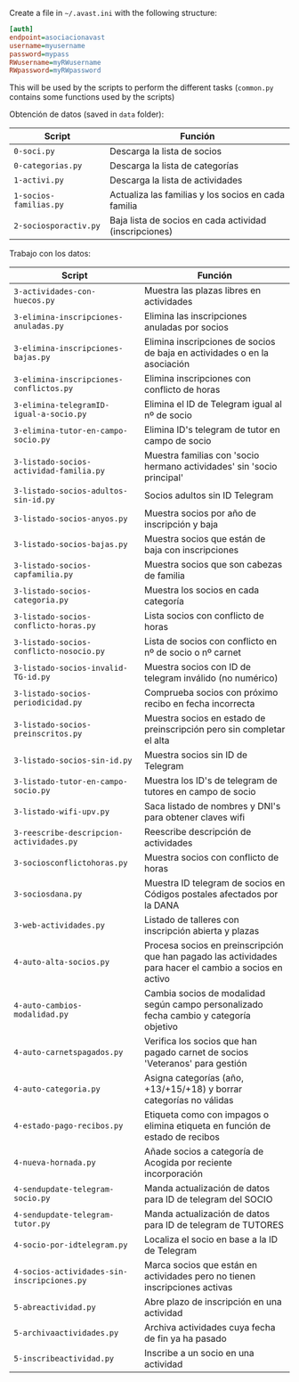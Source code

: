 Create a file in `~/.avast.ini` with the following structure:

```ini
[auth]
endpoint=asociacionavast
username=myusername
password=mypass
RWusername=myRWusername
RWpassword=myRWpassword
```

This will be used by the scripts to perform the different tasks (`common.py` contains some functions used by the scripts)

Obtención de datos (saved in `data` folder):

| Script                 | Función                                                |
| ---------------------- | ------------------------------------------------------ |
| `0-soci.py`            | Descarga la lista de socios                            |
| `0-categorias.py`      | Descarga la lista de categorías                        |
| `1-activi.py`          | Descarga la lista de actividades                       |
| `1-socios-familias.py` | Actualiza las familias y los socios en cada familia    |
| `2-sociosporactiv.py`  | Baja lista de socios en cada actividad (inscripciones) |

Trabajo con los datos:

| Script                                      | Función                                                                                                 |
| ------------------------------------------- | ------------------------------------------------------------------------------------------------------- |
| `3-actividades-con-huecos.py`               | Muestra las plazas libres en actividades                                                                |
| `3-elimina-inscripciones-anuladas.py`       | Elimina las inscripciones anuladas por socios                                                           |
| `3-elimina-inscripciones-bajas.py`          | Elimina inscripciones de socios de baja en actividades o en la asociación                               |
| `3-elimina-inscripciones-conflictos.py`     | Elimina inscripciones con conflicto de horas                                                            |
| `3-elimina-telegramID-igual-a-socio.py`     | Elimina el ID de Telegram igual al nº de socio                                                          |
| `3-elimina-tutor-en-campo-socio.py`         | Elimina ID's telegram de tutor en campo de socio                                                        |
| `3-listado-socios-actividad-familia.py`     | Muestra familias con 'socio hermano actividades' sin 'socio principal'                                  |
| `3-listado-socios-adultos-sin-id.py`        | Socios adultos sin ID Telegram                                                                          |
| `3-listado-socios-anyos.py`                 | Muestra socios por año de inscripción y baja                                                            |
| `3-listado-socios-bajas.py`                 | Muestra socios que están de baja con inscripciones                                                      |
| `3-listado-socios-capfamilia.py`            | Muestra socios que son cabezas de familia                                                               |
| `3-listado-socios-categoria.py`             | Muestra los socios en cada categoría                                                                    |
| `3-listado-socios-conflicto-horas.py`       | Lista socios con conflicto de horas                                                                     |
| `3-listado-socios-conflicto-nosocio.py`     | Lista de socios con conflicto en nº de socio o nº carnet                                                |
| `3-listado-socios-invalid-TG-id.py`         | Muestra socios con ID de telegram inválido (no numérico)                                                |
| `3-listado-socios-periodicidad.py`          | Comprueba socios con próximo recibo en fecha incorrecta                                                 |
| `3-listado-socios-preinscritos.py`          | Muestra socios en estado de preinscripción pero sin completar el alta                                   |
| `3-listado-socios-sin-id.py`                | Muestra socios sin ID de Telegram                                                                       |
| `3-listado-tutor-en-campo-socio.py`         | Muestra los ID's de telegram de tutores en campo de socio                                               |
| `3-listado-wifi-upv.py`                     | Saca listado de nombres y DNI's para obtener claves wifi                                                |
| `3-reescribe-descripcion-actividades.py`    | Reescribe descripción de actividades                                                                    |
| `3-sociosconflictohoras.py`                 | Muestra socios con conflicto de horas                                                                   |
| `3-sociosdana.py`                           | Muestra ID telegram de socios en Códigos postales afectados por la DANA                                 |
| `3-web-actividades.py`                      | Listado de talleres con inscripción abierta y plazas                                                    |
| `4-auto-alta-socios.py`                     | Procesa socios en preinscripción que han pagado las actividades para hacer el cambio a socios en activo |
| `4-auto-cambios-modalidad.py`               | Cambia socios de modalidad según campo personalizado fecha cambio y categoría objetivo                  |
| `4-auto-carnetspagados.py`                  | Verifica los socios que han pagado carnet de socios 'Veteranos' para gestión                            |
| `4-auto-categoria.py`                       | Asigna categorías (año, +13/+15/+18) y borrar categorías no válidas                                     |
| `4-estado-pago-recibos.py`                  | Etiqueta como con impagos o elimina etiqueta en función de estado de recibos                            |
| `4-nueva-hornada.py`                        | Añade socios a categoría de Acogida por reciente incorporación                                          |
| `4-sendupdate-telegram-socio.py`            | Manda actualización de datos para ID de telegram del SOCIO                                              |
| `4-sendupdate-telegram-tutor.py`            | Manda actualización de datos para ID de telegram de TUTORES                                             |
| `4-socio-por-idtelegram.py`                 | Localiza el socio en base a la ID de Telegram                                                           |
| `4-socios-actividades-sin-inscripciones.py` | Marca socios que están en actividades pero no tienen inscripciones activas                              |
| `5-abreactividad.py`                        | Abre plazo de inscripción en una actividad                                                              |
| `5-archivaactividades.py`                   | Archiva actividades cuya fecha de fin ya ha pasado                                                      |
| `5-inscribeactividad.py`                    | Inscribe a un socio en una actividad                                                                    |
